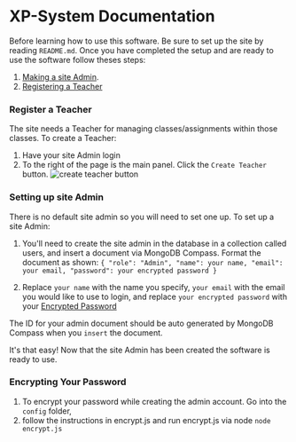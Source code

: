# XP-System Documentation
Before learning how to use this software. Be sure to set up the site by reading `README.md`.
Once you have completed the setup and are ready to use the software follow theses steps:

1. [Making a site Admin](#Setting-up-site-Admin).
2. [Registering a Teacher](#Register-a-Teacher)

### Register a Teacher
The site needs a Teacher for managing classes/assignments within those classes.
To create a Teacher:

1. Have your site Admin login
2. To the right of the page is the main panel. Click the `Create Teacher` button.
![create teacher button](DocsPrieview/teacher-create.png)

### Setting up site Admin
There is no default site admin so you will need to set one up.
To set up a site Admin:

1. You'll need to create the site admin in the database in a collection called users,
and insert a document via MongoDB Compass. Format the document as shown:
`{
  "role": "Admin",
  "name": your name,
  "email": your email,
  "password": your encrypted password
 }`

2. Replace `your name` with the name you specify, `your email` with the email you would like to use to  login, and replace `your encrypted password` with your [Encrypted Password](#Encrypting-Your-Password)

The ID for your admin document should be auto generated by MongoDB Compass when you `insert` the document.

It's that easy! Now that the site Admin has been created the software is ready to use.

### Encrypting Your Password
1. To encrypt your password while creating the admin account. Go into the `config` folder,
1. follow the instructions in encrypt.js and run encrypt.js via node `node encrypt.js`
